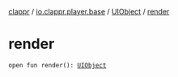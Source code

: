 [clappr](../../index.md) / [io.clappr.player.base](../index.md) / [UIObject](index.md) / [render](.)

# render

`open fun render(): `[`UIObject`](index.md)